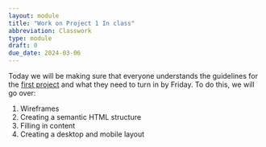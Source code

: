 ```yaml
---
layout: module
title: "Work on Project 1 In class"
abbreviation: Classwork
type: module
draft: 0
due_date: 2024-03-06
---
```


Today we will be making sure that everyone understands the guidelines for the [first project](../assignments/p1a) and what they need to turn in by Friday. To do this, we will go over:

1. Wireframes
2. Creating a semantic HTML structure
3. Filling in content
4. Creating a desktop and mobile layout 